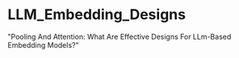 # LLM_Embedding_Designs
"Pooling And Attention: What Are Effective Designs For LLm-Based Embedding Models?"
